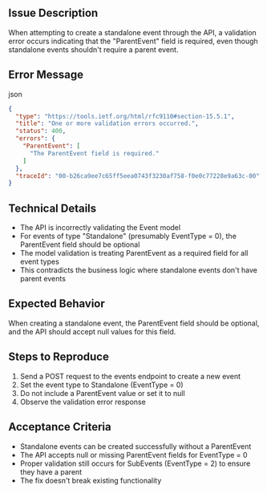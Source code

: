 ## Issue Description

When attempting to create a standalone event through the API, a validation error occurs indicating that the "ParentEvent" field is required, even though standalone events shouldn't require a parent event.

## Error Message

json

```json
{
  "type": "https://tools.ietf.org/html/rfc9110#section-15.5.1",
  "title": "One or more validation errors occurred.",
  "status": 400,
  "errors": {
    "ParentEvent": [
      "The ParentEvent field is required."
    ]
  },
  "traceId": "00-b26ca9ee7c65ff5eea0743f3230af758-f0e0c77228e9a63c-00"
}
```

## Technical Details

- The API is incorrectly validating the Event model
- For events of type "Standalone" (presumably EventType = 0), the ParentEvent field should be optional
- The model validation is treating ParentEvent as a required field for all event types
- This contradicts the business logic where standalone events don't have parent events

## Expected Behavior

When creating a standalone event, the ParentEvent field should be optional, and the API should accept null values for this field.

## Steps to Reproduce

1. Send a POST request to the events endpoint to create a new event
2. Set the event type to Standalone (EventType = 0)
3. Do not include a ParentEvent value or set it to null
4. Observe the validation error response
## Acceptance Criteria

- Standalone events can be created successfully without a ParentEvent
- The API accepts null or missing ParentEvent fields for EventType = 0
- Proper validation still occurs for SubEvents (EventType = 2) to ensure they have a parent
- The fix doesn't break existing functionality